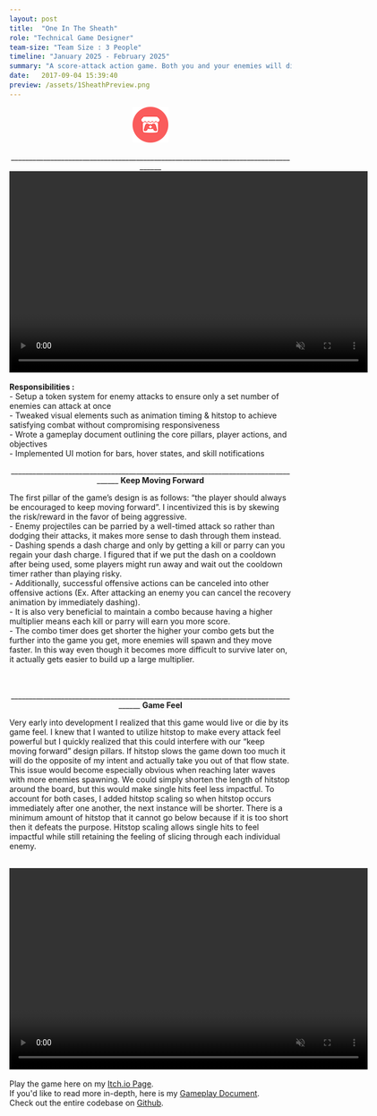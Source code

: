 ```yaml
---
layout: post
title:  "One In The Sheath"
role: "Technical Game Designer"
team-size: "Team Size : 3 People"
timeline: "January 2025 - February 2025"
summary: "A score-attack action game. Both you and your enemies will die from a single attack. Using your dash-attack spends a resource that can be regained by killing enemies or parrying projectiles."
date:   2017-09-04 15:39:40
preview: /assets/1SheathPreview.png
---
```

<p align="center"><a href="https://shanegamedev.itch.io/one-in-the-sheath"><img src="/assets/itch_logo_64x.png"></a>
<p align="center">____________________________________________________________________________________
<video width="640" height="360" autoplay muted loop>
  <source src="/assets/1SheathVideos/1SheathGameplay.mp4" type="video/mp4">
</video>
</p>
<b>Responsibilities :</b><br>
- Setup a token system for enemy attacks to ensure only a set number of enemies can attack at once<br>
- Tweaked visual elements such as animation timing & hitstop to achieve satisfying combat without compromising responsiveness<br>
- Wrote a gameplay document outlining the core pillars, player actions, and objectives<br>
- Implemented UI motion for bars, hover states, and skill notifications
<p align="center">____________________________________________________________________________________
<b>Keep Moving Forward</b><br></p>
The first pillar of the game’s design is as follows: “the player should always be encouraged to keep moving forward”. I incentivized this is by skewing the risk/reward in the favor of being aggressive.<br>
- Enemy projectiles can be parried by a well-timed attack so rather than dodging their attacks, it makes more sense to dash through them instead.<br>
- Dashing spends a dash charge and only by getting a kill or parry can you regain your dash charge. I figured that if we put the dash on a cooldown after being used, some players might run away and wait out the cooldown timer rather than playing risky.<br>
- Additionally, successful offensive actions can be canceled into other offensive actions (Ex. After attacking an enemy you can cancel the recovery animation by immediately dashing).<br>
- It is also very beneficial to maintain a combo because having a higher multiplier means each kill or parry will earn you more score.<br>
- The combo timer does get shorter the higher your combo gets but the further into the game you get, more enemies will spawn and they move faster. In this way even though it becomes more difficult to survive later on, it actually gets easier to build up a large multiplier.<br>
<br><br>

<p align="center">____________________________________________________________________________________
<b>Game Feel</b><br></p>
Very early into development I realized that this game would live or die by its game feel. I knew that I wanted to utilize hitstop to make every attack feel powerful but I quickly realized that this could interfere with our “keep moving forward” design pillars. If hitstop slows the game down too much it will do the opposite of my intent and actually take you out of that flow state. This issue would become especially obvious when reaching later waves with more enemies spawning. We could simply shorten the length of hitstop around the board, but this would make single hits feel less impactful. To account for both cases, I added hitstop scaling so when hitstop occurs immediately after one another, the next instance will be shorter. There is a minimum amount of hitstop that it cannot go below because if it is too short then it defeats the purpose. Hitstop scaling allows single hits to feel impactful while still retaining the feeling of slicing through each individual enemy.<br><br>
<p align="center">  
<video width="640" height="360" autoplay muted loop>
  <source src="/assets/1SheathVideos/1SheathHitstopScaling.mp4" type="video/mp4">
</video>
<br>
</p>
Play the game here on my <a href="https://shanegamedev.itch.io/one-in-the-sheath">Itch.io Page</a>.<br>
If you'd like to read more in-depth, here is my <a href="https://docs.google.com/document/d/1z-u6jxpOQ0967URzYsQztUvDtA67lIu9O2IFe62chjU/edit?usp=sharing"> Gameplay Document</a>.<br>
Check out the entire codebase on <a href="https://github.com/ShaneMakesGames/Code-Samples/tree/main/One%20In%20The%20Sheath">Github</a>.<br>
